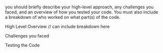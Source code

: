 you should briefly describe your high-level approach, any challenges you faced, and an overview of how you tested your code. You must also include a breakdown of who worked on what part(s) of the code.

High Level Overview 
// can include breakdown here 

Challenges you faced


Testing the Code
